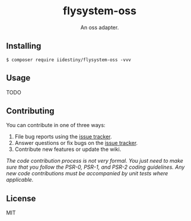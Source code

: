 <h1 align="center"> flysystem-oss </h1>

<p align="center"> An oss adapter.</p>


## Installing

```shell
$ composer require iidestiny/flysystem-oss -vvv
```

## Usage

TODO

## Contributing

You can contribute in one of three ways:

1. File bug reports using the [issue tracker](https://github.com/iidestiny/flysystem-oss/issues).
2. Answer questions or fix bugs on the [issue tracker](https://github.com/iidestiny/flysystem-oss/issues).
3. Contribute new features or update the wiki.

_The code contribution process is not very formal. You just need to make sure that you follow the PSR-0, PSR-1, and PSR-2 coding guidelines. Any new code contributions must be accompanied by unit tests where applicable._

## License

MIT